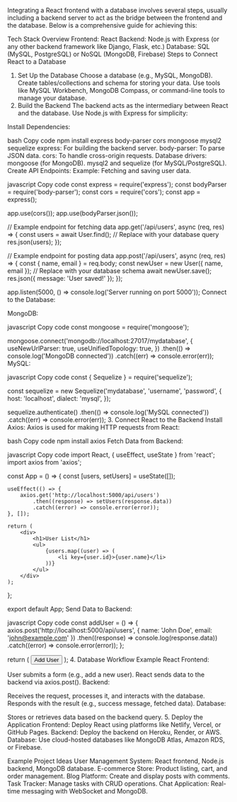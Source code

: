 Integrating a React frontend with a database involves several steps, usually including a backend server to act as the bridge between the frontend and the database. Below is a comprehensive guide for achieving this:

Tech Stack Overview
Frontend: React
Backend: Node.js with Express (or any other backend framework like Django, Flask, etc.)
Database: SQL (MySQL, PostgreSQL) or NoSQL (MongoDB, Firebase)
Steps to Connect React to a Database
1. Set Up the Database
Choose a database (e.g., MySQL, MongoDB).
Create tables/collections and schema for storing your data.
Use tools like MySQL Workbench, MongoDB Compass, or command-line tools to manage your database.
2. Build the Backend
The backend acts as the intermediary between React and the database. Use Node.js with Express for simplicity:

Install Dependencies:

bash
Copy code
npm install express body-parser cors mongoose mysql2 sequelize
express: For building the backend server.
body-parser: To parse JSON data.
cors: To handle cross-origin requests.
Database drivers:
mongoose (for MongoDB).
mysql2 and sequelize (for MySQL/PostgreSQL).
Create API Endpoints: Example: Fetching and saving user data.

javascript
Copy code
const express = require('express');
const bodyParser = require('body-parser');
const cors = require('cors');
const app = express();

app.use(cors());
app.use(bodyParser.json());

// Example endpoint for fetching data
app.get('/api/users', async (req, res) => {
    const users = await User.find(); // Replace with your database query
    res.json(users);
});

// Example endpoint for posting data
app.post('/api/users', async (req, res) => {
    const { name, email } = req.body;
    const newUser = new User({ name, email }); // Replace with your database schema
    await newUser.save();
    res.json({ message: 'User saved!' });
});

app.listen(5000, () => console.log('Server running on port 5000'));
Connect to the Database:

MongoDB:

javascript
Copy code
const mongoose = require('mongoose');

mongoose.connect('mongodb://localhost:27017/mydatabase', {
    useNewUrlParser: true,
    useUnifiedTopology: true,
})
.then(() => console.log('MongoDB connected'))
.catch((err) => console.error(err));
MySQL:

javascript
Copy code
const { Sequelize } = require('sequelize');

const sequelize = new Sequelize('mydatabase', 'username', 'password', {
    host: 'localhost',
    dialect: 'mysql',
});

sequelize.authenticate()
    .then(() => console.log('MySQL connected'))
    .catch((err) => console.error(err));
3. Connect React to the Backend
Install Axios: Axios is used for making HTTP requests from React:

bash
Copy code
npm install axios
Fetch Data from Backend:

javascript
Copy code
import React, { useEffect, useState } from 'react';
import axios from 'axios';

const App = () => {
    const [users, setUsers] = useState([]);

    useEffect(() => {
        axios.get('http://localhost:5000/api/users')
            .then((response) => setUsers(response.data))
            .catch((error) => console.error(error));
    }, []);

    return (
        <div>
            <h1>User List</h1>
            <ul>
                {users.map((user) => (
                    <li key={user.id}>{user.name}</li>
                ))}
            </ul>
        </div>
    );
};

export default App;
Send Data to Backend:

javascript
Copy code
const addUser = () => {
    axios.post('http://localhost:5000/api/users', { name: 'John Doe', email: 'john@example.com' })
        .then((response) => console.log(response.data))
        .catch((error) => console.error(error));
};

return (
    <button onClick={addUser}>Add User</button>
);
4. Database Workflow Example
React Frontend:

User submits a form (e.g., add a new user).
React sends data to the backend via axios.post().
Backend:

Receives the request, processes it, and interacts with the database.
Responds with the result (e.g., success message, fetched data).
Database:

Stores or retrieves data based on the backend query.
5. Deploy the Application
Frontend: Deploy React using platforms like Netlify, Vercel, or GitHub Pages.
Backend: Deploy the backend on Heroku, Render, or AWS.
Database: Use cloud-hosted databases like MongoDB Atlas, Amazon RDS, or Firebase.


Example Project Ideas
User Management System: React frontend, Node.js backend, MongoDB database.
E-commerce Store: Product listing, cart, and order management.
Blog Platform: Create and display posts with comments.
Task Tracker: Manage tasks with CRUD operations.
Chat Application: Real-time messaging with WebSocket and MongoDB.
